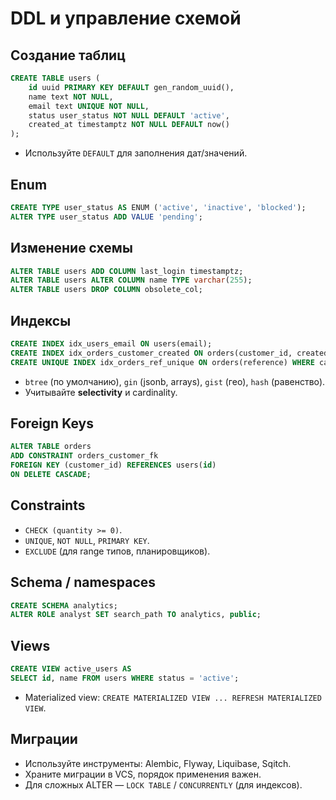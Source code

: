 # DDL и управление схемой

## Создание таблиц
```sql
CREATE TABLE users (
    id uuid PRIMARY KEY DEFAULT gen_random_uuid(),
    name text NOT NULL,
    email text UNIQUE NOT NULL,
    status user_status NOT NULL DEFAULT 'active',
    created_at timestamptz NOT NULL DEFAULT now()
);
```
- Используйте `DEFAULT` для заполнения дат/значений.

## Enum
```sql
CREATE TYPE user_status AS ENUM ('active', 'inactive', 'blocked');
ALTER TYPE user_status ADD VALUE 'pending';
```

## Изменение схемы
```sql
ALTER TABLE users ADD COLUMN last_login timestamptz;
ALTER TABLE users ALTER COLUMN name TYPE varchar(255);
ALTER TABLE users DROP COLUMN obsolete_col;
```

## Индексы
```sql
CREATE INDEX idx_users_email ON users(email);
CREATE INDEX idx_orders_customer_created ON orders(customer_id, created_at);
CREATE UNIQUE INDEX idx_orders_ref_unique ON orders(reference) WHERE cancelled = false;
```
- `btree` (по умолчанию), `gin` (jsonb, arrays), `gist` (гео), `hash` (равенство).
- Учитывайте **selectivity** и cardinality.

## Foreign Keys
```sql
ALTER TABLE orders
ADD CONSTRAINT orders_customer_fk
FOREIGN KEY (customer_id) REFERENCES users(id)
ON DELETE CASCADE;
```

## Constraints
- `CHECK (quantity >= 0)`.
- `UNIQUE`, `NOT NULL`, `PRIMARY KEY`.
- `EXCLUDE` (для range типов, планировщиков).

## Schema / namespaces
```sql
CREATE SCHEMA analytics;
ALTER ROLE analyst SET search_path TO analytics, public;
```

## Views
```sql
CREATE VIEW active_users AS
SELECT id, name FROM users WHERE status = 'active';
```
- Materialized view: `CREATE MATERIALIZED VIEW ... REFRESH MATERIALIZED VIEW`.

## Миграции
- Используйте инструменты: Alembic, Flyway, Liquibase, Sqitch.
- Храните миграции в VCS, порядок применения важен.
- Для сложных ALTER — `LOCK TABLE` / `CONCURRENTLY` (для индексов).
